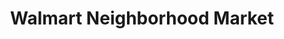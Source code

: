 ---
title: "Walmart Neighborhood Market"
url: /humble/walmart-neighborhood-market/
shop: supermarket
---